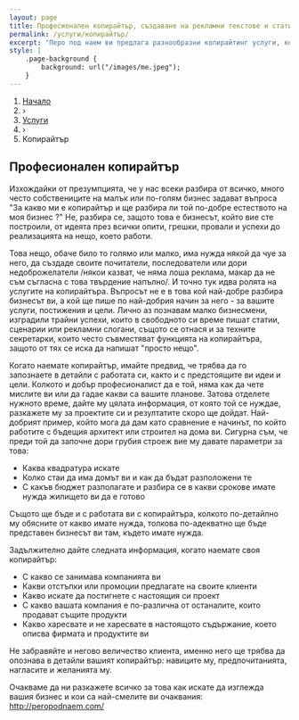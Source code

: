 ```yaml
---
layout: page
title: Професионален копирайтър, създаване на рекламни текстове и статии
permalink: /услуги/копирайтър/
excerpt: "Перо под наем ви предлага разнообразни копирайтинг услуги, които отговарят на нуждите на всички видове бизнес. Уникалността на текста, смисленото и полезно уеб съдържание има голямо значение за формирането на цялостен имидж подходящо представяне и популяризиране в дигиталното и медийно пространство на хора, техните компании или брандове."
style: |
    .page-background {
        background: url("/images/me.jpeg");
    }
---
```


<div class="breadcrumbs-holder">
    <ol itemscope itemtype="http://schema.org/BreadcrumbList" class="breadcrumbs">
    <li itemprop="itemListElement" itemscope
        itemtype="http://schema.org/ListItem">
        <a itemscope itemtype="http://schema.org/Service"
        itemprop="item" href="http://peropodnaem.com/">
            <span itemprop="name">Начало</span></a>
    <meta itemprop="position" content="1"></li>
    <li classs="bcrumb-spearator"> › </li>
    <li itemprop="itemListElement" itemscope
        itemtype="http://schema.org/ListItem">
        <a itemscope itemtype="http://schema.org/Service"
        itemprop="item" href="http://peropodnaem.com/услуги/">
            <span itemprop="name">Услуги</span></a>
    <meta itemprop="position" content="2"></li>
    <li classs="bcrumb-spearator"> › </li>
    <li itemprop="itemListElement" itemscope
        itemtype="http://schema.org/ListItem">
        <a itemscope itemtype="http://schema.org/Service"
        itemprop="item">
            <span itemprop="name">Копирайтър</span></a>
        <meta itemprop="position" content="3"></li>
    </ol>
</div>
<div class="clear">


<h2>Професионален копирайтър</h2>

<p>Изхождайки от презумпцията, че у нас всеки разбира от всичко, много често собствениците на малък или по-голям бизнес задават въпроса "За какво ми е копирайтър и ще разбира ли той по-добре естеството на моя бизнес ?" Не, разбира се, защото това е бизнесът, който вие сте построили, от идеята през всички опити, грешки, провали и успехи до реализацията на нещо, което работи.</p>

<p>Това нещо, обаче било то голямо или малко, има нужда някой да чуе за него, да създаде своите почитатели, последователи или дори недоброжелатели /някои казват, че няма лоша реклама, макар да не съм съгласна с това твърдение напълно/. И точно тук идва ролята на услугите на копирайтъра. Въпросът не е в това кой най-добре разбира бизнесът ви, а кой ще пише по най-добрия начин за него - за вашите услуги, постижения и цели. Лично аз познавам малко бизнесмени, изградили трайни успехи, които в свободното си време пишат статии, сценарии или рекламни слогани, същото се отнася и за техните секретарки, които често съвместяват функцията на копирайтъра, защото от тях се иска да напишат "просто нещо".</p>

<p>Когато наемате копирайтър, имайте предвид, че трябва да го запознаете в детайли с работата си, както и с предстоящите ви идеи и цели. Колкото и добър професионалист да е той, няма как да чете мислите ви или да гадае какви са вашите планове. Затова отделете нужното време, дайте му цялата информация, от която той се нуждае, разкажете му за проектите си и резултатите скоро ще дойдат. Най-добрият пример, който мога да дам като сравнение е начинът, по който работите с бъдещия архитект или строител на дома ви. Сигурна съм, че преди той да започне дори грубия строеж вие му давате параметри за това:
    <ul>
        <li>Каква квадратура искате</li> 
        <li>Колко стаи да има домът ви и как да бъдат разположени те</li> 
        <li>С какъв бюджет разполагате и разбира се в какви срокове имате нужда жилището ви да е готово</li> 
    </ul>
</p>

<p>Същото ще бъде и с работата ви с копирайтъра, колкото по-детайлно му обясните от какво имате нужда, толкова по-адекватно ще бъде представен бизнесът ви там, където имате нужда.</p>

<p>Задължително дайте следната информация, когато наемате своя копирайтър: 
    <ul>
        <li>С какво се занимава компанията ви</li> 
        <li>Какви отстъпки или промоции предлагате на своите клиенти</li> 
        <li>Какво искате да постигнете с настоящия си проект</li> 
        <li>С какво вашата компания е по-различна от останалите, които продават същите продукти</li> 
        <li>Какво харесвате и не харесвате в настоящото съдържание, което описва фирмата и продуктите ви</li> 
    </ul>
</p>

<p>Не забравяйте и негово величество клиента, именно него ще трябва да опознава в детайли вашият копирайтър: навиците му, предпочитанията, нагласите и желанията му.</p>

<p>Очакваме да ни разкажете всичко за това как искате да изглежда вашия бизнес и кои са най-смелите ви очаквания: <a href="www.peropodnaem.com">http://peropodnaem.com/</a></p>